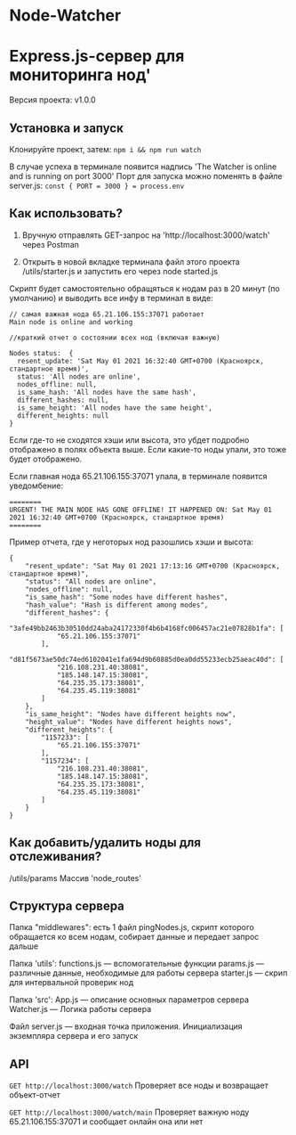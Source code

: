 # Node-Watcher
# Express.js-сервер для мониторинга нод'

Версия проекта: v1.0.0

## Установка и запуск
Клонируйте проект, затем:
`npm i && npm run watch`

В случае успеха в терминале появится надпись 'The Watcher is online and is running on port 3000'
Порт для запуска можно поменять в файле server.js: 
`const { PORT = 3000 } = process.env`

## Как использовать?
1) Вручную отправлять GET-запрос на 'http://localhost:3000/watch' через Postman

2) Открыть в новой вкладке терминала файл этого проекта /utils/starter.js
и запустить его через node started.js

Скрипт будет самостоятельно обращяться к нодам раз в 20 минут (по умолчанию) и выводить все инфу в терминал в виде:

```
// самая важная нода 65.21.106.155:37071 работает
Main node is online and working

//краткий отчет о состоянии всех нод (включая важную)

Nodes status:  {
  resent_update: 'Sat May 01 2021 16:32:40 GMT+0700 (Красноярск, стандартное время)',
  status: 'All nodes are online',
  nodes_offline: null,
  is_same_hash: 'All nodes have the same hash',
  different_hashes: null,
  is_same_height: 'All nodes have the same height',
  different_heights: null
}
```

Если где-то не сходятся хэши или высота, это убдет подробно отображено в полях объекта выше.
Если какие-то ноды упали, это тоже будет отображено.

Если главная нода 65.21.106.155:37071 упала, в терминале появится уведомбение:

```
========
URGENT! THE MAIN NODE HAS GONE OFFLINE! IT HAPPENED ON: Sat May 01 2021 16:32:40 GMT+0700 (Красноярск, стандартное время)
========
```

Пример отчета, где у неготорых нод разошлись хэши и высота:

```
{
    "resent_update": "Sat May 01 2021 17:13:16 GMT+0700 (Красноярск, стандартное время)",
    "status": "All nodes are online",
    "nodes_offline": null,
    "is_same_hash": "Some nodes have different hashes",
    "hash_value": "Hash is different among modes",
    "different_hashes": {
        "3afe49bb2463b30510dd24aba24172330f4b6b4168fc006457ac21e07828b1fa": [
            "65.21.106.155:37071"
        ],
        "d81f5673ae50dc74ed6102041e1fa694d9b60885d0ea0dd55233ecb25aeac40d": [
            "216.108.231.40:38081",
            "185.148.147.15:38081",
            "64.235.35.173:38081",
            "64.235.45.119:38081"
        ]
    },
    "is_same_height": "Nodes have different heights now",
    "height_value": "Nodes have different heights nows",
    "different_heights": {
        "1157233": [
            "65.21.106.155:37071"
        ],
        "1157234": [
            "216.108.231.40:38081",
            "185.148.147.15:38081",
            "64.235.35.173:38081",
            "64.235.45.119:38081"
        ]
    }
}
```

## Как добавить/удалить ноды для отслеживания?
/utils/params
Массив 'node_routes'

## Структура сервера
Папка "middlewares": есть 1 файл pingNodes.js, скрипт которого обращается ко всем нодам, собирает данные и передает запрос дальше

Папка 'utils':
functions.js — вспомогательные функции
params.js — различные данные, необходимые для работы сервера
starter.js — скрип для интервальной проверик нод

Папка 'src':
App.js — описание основных параметров сервера
Watcher.js — Логика работы сервера

Файл server.js — входная точка приложения. Инициализация экземпляра сервера и его запуск

## API

`GET http://localhost:3000/watch`
Проверяет все ноды и возвращает объект-отчет

`GET http://localhost:3000/watch/main`
Проверяет важную ноду 65.21.106.155:37071 и сообщает онлайн она или нет
